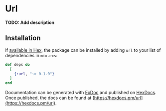 # Url

**TODO: Add description**

## Installation

If [available in Hex](https://hex.pm/docs/publish), the package can be installed
by adding `url` to your list of dependencies in `mix.exs`:

```elixir
def deps do
  [
    {:url, "~> 0.1.0"}
  ]
end
```

Documentation can be generated with [ExDoc](https://github.com/elixir-lang/ex_doc)
and published on [HexDocs](https://hexdocs.pm). Once published, the docs can
be found at [https://hexdocs.pm/url](https://hexdocs.pm/url).
